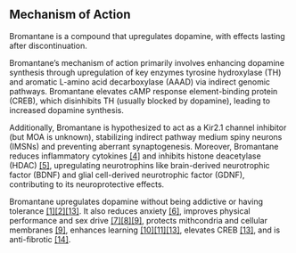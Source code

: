 <span id="mechanism-of-action"></span>
## Mechanism of Action

Bromantane is a compound that upregulates dopamine, with effects lasting after discontinuation.

Bromantane’s mechanism of action primarily involves enhancing dopamine synthesis through upregulation of key enzymes tyrosine hydroxylase (TH) and aromatic L-amino acid decarboxylase (AAAD) via indirect genomic pathways. Bromantane elevates cAMP response element-binding protein (CREB), which disinhibits TH (usually blocked by dopamine), leading to increased dopamine synthesis.

Additionally, Bromantane is hypothesized to act as a Kir2.1 channel inhibitor (but MOA is unknown), stabilizing indirect pathway medium spiny neurons (IMSNs) and preventing aberrant synaptogenesis. Moreover, Bromantane reduces inflammatory cytokines <a title="Thus, the antiasthenic drug ladasten limits development of the anxious depressive state and suppresses the level ofproinflammatory cytokines IL-6, IL-17 and IL-4." class="ref" href="#source4">[4]</a> and inhibits histone deacetylase (HDAC) <a title="Ladasten reduced HDAC1 level in rat striatum and hippocampus and modified H3acK9 and H4acK8 levels in various structures of rat brain." class="ref" href="#source5">[5]</a>, upregulating neurotrophins like brain-derived neurotrophic factor (BDNF) and glial cell-derived neurotrophic factor (GDNF), contributing to its neuroprotective effects.

Bromantane upregulates dopamine without being addictive or having tolerance <a title="The absence of 'withdrawal syndrome' after the drug withdrawal reveals the lack of addictive potential in this drug." class="ref" href="#source1">[1]</a><a title="Effect of bromantane on the rat neurologic status in two month course" class="ref" href="#source2">[2]</a><a title="The effects of ladasten on dopaminergic neurotransmission and hippocampal synaptic plasticity in rats" class="ref" href="#source13">[13]</a>. It also reduces anxiety <a title="Effect of bromantane on the rat neurologic status in two month course" class="ref" href="#source6">[6]</a>, improves physical performance and sex drive <a title="Effects of bromantane and sidnocarb on long-term operant conditioning and its vegetative correlates in rats" class="ref" href="#source7">[7]</a><a title="A three-day treatment with [bromantane] (...) predominantly increased the sexual proceptivity, whereas a chronic administration (for 2 months in males and 2 weeks in females) produced a dose-dependent increase in both proceptivity and receptivity." class="ref" href="#source8">[8]</a><a title="The positive effect of bromantan (0.5-50 mg/kg) on the efficiency of physical work of mice and rats (swimming test, running on a treadmill) exceeds that of phenamine administered in optimal doses by 1.3-1.6 times." class="ref" href="#source9">[9]</a>, protects mithcondria and cellular membranes <a title="The data obtained suggest that the positive effect of bromantan on the physical efficiency is associated not only with its psychostimulating action but also with the membrane-protecting effect." class="ref" href="#source9">[9]</a>, enhances learning <a title="The neuro- and psychophysiological effects of bromantane" class="ref" href="#source10">[10]</a><a title="Mechanisms of Action of Ladasten: Activation of Gene Expression for Neurotrophins and Mitogen-Activated Kinases" class="ref" href="#source11">[11]</a><a title="The effects of ladasten on dopaminergic neurotransmission and hippocampal synaptic plasticity in rats" class="ref" href="#source13">[13]</a>, elevates CREB <a title="The effects of ladasten on dopaminergic neurotransmission and hippocampal synaptic plasticity in rats" class="ref" href="#source13">[13]</a>, and is anti-fibrotic <a title="Bromantane (NP-160) Exhibited Potent Anti-Fibrotic Activity in NASH and CKD Studies" class="ref" href="#source14">[14]</a>.